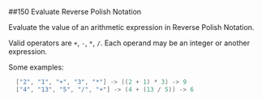 ##150 Evaluate Reverse Polish Notation

Evaluate the value of an arithmetic expression in Reverse Polish Notation.

Valid operators are `+`, `-`, `*`, `/`. Each operand may be an integer or another expression.

Some examples:
```java
  ["2", "1", "+", "3", "*"] -> ((2 + 1) * 3) -> 9
  ["4", "13", "5", "/", "+"] -> (4 + (13 / 5)) -> 6
```